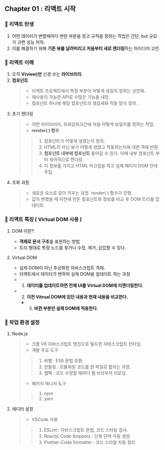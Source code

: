 ## Chapter 01 : 리액트 시작

### 🎯 리액트 탄생

1. 어떤 데이터가 변할때마다 변한 부분을 찾고 규칙을 정하는 작업은 간단, but 규모가 크면 성능 저하.
2. 이를 해결하기 위해 **기존 뷰를 날려버리고 처음부터 새로 렌더링**하는 아이디어 고안.

### 🎯 리액트 이해

1. 오직 **V(view)만** 신경 쓰는 **라이브러리**.
2. **컴포넌트**
   > - 리액트 프로젝트에서 특정 부분이 어떻게 생길지 정하는 선언체.
   > - 재사용이 가능한 API로 수많은 기능들 내장.
   > - 컴포넌트 하나에 해당 컴포넌트의 생김새와 작동 방식 정의 .
3. 초기 렌더링
   > - 어떤 라이브러리, 프레임워크간에 처음 어떻게 보일지를 정하는 작업.
   > - **render( ) 함수**
   >
   > > 1. 컴포넌트가 어떻게 생겼는지 정의.
   > > 2. HTML이 아닌 뷰가 어떻게 생겼고 작동하는지에 대한 객체 반환.
   > > 3. **컴포넌트 내부에 컴포넌트** 들어갈 수 있다. 이때 내부 컴포넌트 부터 재귀적으로 렌더링.
   > > 4. 이 정보를 가지고 HTML 마크업을 하고 실제 페이지 DOM 안에 주입.
4. 조화 과정
   > - 새로운 요소로 갈아 끼우는 과정. render( ) 함수가 진행.
   > - 값이 변했을 때 이전에 만든 컴포넌트와 정보를 비교 후 DOM 트리를 업데이트.

### 🎯 리액트 특징 ( Virtual DOM 사용 )

1. DOM 이란?
   - **객체로 문서 구조**를 표현하는 방법
   - 트리 형태로 특정 노드를 찾거나 수정, 제거, 삽입할 수 있다.
2. Virtual DOM

   - 실제 DOM이 아닌 추상화한 자바스크립트 객체.
   - 리액트에서 데이터가 변하여 실제 DOM을 업데이트 하는 과정

    * 1. **데이터를 업데이트하면 전체 UI를 Virtual DOM에 리렌더링한다.**
     * 2. **이전 Vitrual DOM에 있던 내용과 현재 내용을 비교한다.**
     	* 3. **바뀐 부분만 실제 DOM에 적용한다.**

### 🎯 작업 환경 설정

1. Node.js
   > - 크롬 V8 자바스크립트 엔진으로 빌드한 자바스크립트 런타임.
   > - 개발 주요 도구
   >
   > > 1. 바벨 : ES6 문법 호환.
   > > 2. 번들링 : 모듈화된 코드를 한 파일로 합치는 과정.
   > > 3. 웹팩 : 코드 수정할 때마다 웹 브라우저 리로딩.
   >
   > - 패키지 매니저 도구
   >
   > > 1. npm
   > > 2. yarn
2. 에디터 설정
   > - VSCode 사용
   >
   > > 1. ESLint : 자바스크립트 문법, 코드 스타일 검사.
   > > 2. Reactjs Code Snippers : 단축 단어 자동 생성.
   > > 3. Prettier-Code formatter : 코드 스타일 자동 정리
